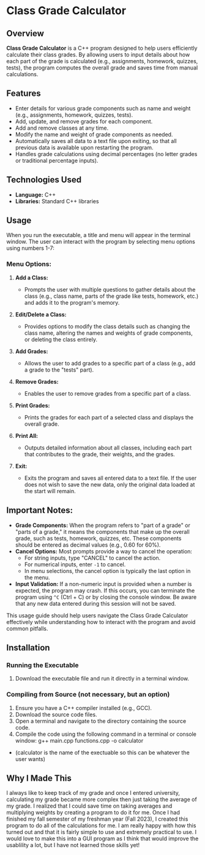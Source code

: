 # Class Grade Calculator

## Overview
**Class Grade Calculator** is a C++ program designed to help users efficiently calculate their class grades. By allowing users to input details about how each part of the grade is calculated (e.g., assignments, homework, quizzes, tests), the program computes the overall grade and saves time from manual calculations.

## Features
- Enter details for various grade components such as name and weight (e.g., assignments, homework, quizzes, tests).
- Add, update, and remove grades for each component.
- Add and remove classes at any time.
- Modify the name and weight of grade components as needed.
- Automatically saves all data to a text file upon exiting, so that all previous data is available upon restarting the program.
- Handles grade calculations using decimal percentages (no letter grades or traditional percentage inputs).

## Technologies Used
- **Language:** C++
- **Libraries:** Standard C++ libraries

## Usage
When you run the executable, a title and menu will appear in the terminal window. The user can interact with the program by selecting menu options using numbers 1-7:

### Menu Options:
1. **Add a Class:**  
   - Prompts the user with multiple questions to gather details about the class (e.g., class name, parts of the grade like tests, homework, etc.) and adds it to the program's memory.

2. **Edit/Delete a Class:**  
   - Provides options to modify the class details such as changing the class name, altering the names and weights of grade components, or deleting the class entirely.

3. **Add Grades:**  
   - Allows the user to add grades to a specific part of a class (e.g., add a grade to the "tests" part).

4. **Remove Grades:**  
   - Enables the user to remove grades from a specific part of a class.

5. **Print Grades:**  
   - Prints the grades for each part of a selected class and displays the overall grade.

6. **Print All:**  
   - Outputs detailed information about all classes, including each part that contributes to the grade, their weights, and the grades.

7. **Exit:**  
   - Exits the program and saves all entered data to a text file. If the user does not wish to save the new data, only the original data loaded at the start will remain.

## Important Notes:
- **Grade Components:** When the program refers to "part of a grade" or "parts of a grade," it means the components that make up the overall grade, such as tests, homework, quizzes, etc. These components should be entered as decimal values (e.g., 0.60 for 60%).
- **Cancel Options:** Most prompts provide a way to cancel the operation:
  - For string inputs, type "CANCEL" to cancel the action.
  - For numerical inputs, enter `-1` to cancel.
  - In menu selections, the cancel option is typically the last option in the menu.
- **Input Validation:** If a non-numeric input is provided when a number is expected, the program may crash. If this occurs, you can terminate the program using `^C` (Ctrl + C) or by closing the console window. Be aware that any new data entered during this session will not be saved.

This usage guide should help users navigate the Class Grade Calculator effectively while understanding how to interact with the program and avoid common pitfalls.

## Installation
### Running the Executable
1. Download the executable file and run it directly in a terminal window.

### Compiling from Source (not necessary, but an option)
1. Ensure you have a C++ compiler installed (e.g., GCC).
2. Download the source code files.
3. Open a terminal and navigate to the directory containing the source code.
4. Compile the code using the following command in a terminal or console window:
   g++ main.cpp functions.cpp -o calculator
   
- (calculator is the name of the exectuable so this can be whatever the user wants)

## Why I Made This
I always like to keep track of my grade and once I entered university, calculating my grade became more complex then just taking the average of my grade. I realized that I could save time on taking averages and multiplying weights by creating a program to do it for me. Once I had finished my fall semester of my freshman year (Fall 2023), I created this program to do all of the calculations for me. I am really happy with how this turned out and that it is fairly simple to use and extremely practical to use. I would love to make this into a GUI program as I think that would improve the usablility a lot, but I have not learned those skills yet!
